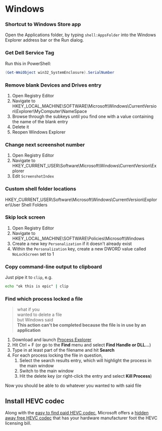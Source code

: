 # Windows

### Shortcut to Windows Store app
Open the Applications folder, by typing `shell:AppsFolder` into the Windows
Explorer address bar or the Run dialog.

### Get Dell Service Tag
Run this in PowerShell:
```powershell
(Get-WmiObject win32_SystemEnclosure).SerialNumber
```

### Remove blank Devices and Drives entry
1. Open Registry Editor
1. Navigate to HKEY_LOCAL_MACHINE\SOFTWARE\Microsoft\Windows\CurrentVersion\Explorer\MyComputer\NameSpace
1. Browse through the subkeys until you find one with a value containing the name of the blank entry
1. Delete it
1. Reopen Windows Explorer

### Change next screenshot number
1. Open Registry Editor
1. Navigate to HKEY_CURRENT_USER\Software\Microsoft\Windows\CurrentVersion\Explorer
1. Edit `ScreenshotIndex`

### Custom shell folder locations
HKEY_CURRENT_USER\Software\Microsoft\Windows\CurrentVersion\Explorer\User Shell Folders

### Skip lock screen
1. Open Registry Editor
1. Navigate to HKEY_LOCAL_MACHINE\SOFTWARE\Policies\Microsoft\Windows
1. Create a new key `Personalization` if it doesn't already exist
1. Within the `Personalization` key, create a new DWORD value called `NoLockScreen` set to 1

### Copy command-line output to clipboard
Just pipe it to `clip`, e.g.
```cmd
echo "ok this is epic" | clip
```

### Find which process locked a file
> what if you  
> wanted to delete a file  
> but Windows said  
> **This action can't be completed because the file is in use by an application**

1. Download and launch [Process Explorer](https://docs.microsoft.com/en-us/sysinternals/downloads/process-explorer)
1. Hit Ctrl + F (or go to the **Find** menu and select **Find Handle or DLL...**)
1. Type in at least part of the filename and hit **Search**
1. For each process locking the file in question,
    1. Select the search results entry, which will highlight the process in the main window
    1. Switch to the main window
    1. Hit the delete key (or right-click the entry and select **Kill Process**)

Now you should be able to do whatever you wanted to with said file

## Install HEVC codec
Along with the [easy to find paid HEVC codec](https://www.microsoft.com/en-us/p/hevc-video-extensions/9nmzlz57r3t7), Microsoft offers a [hidden away free HEVC codec](https://www.microsoft.com/en-us/p/hevc-video-extensions-from-device-manufacturer/9n4wgh0z6vhq) that has your hardware manufacturer foot the HEVC licensing bill.
